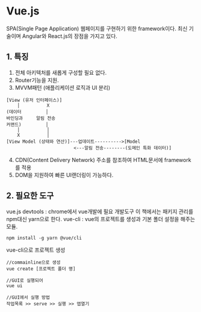Vue.js
========================================================================
SPA(Single Page Application) 웹페이지를 구현하기 위한 framework이다.
최신 기술이며 Angular와 React.js의 장점을 가지고 있다.

## 1. 특징
1) 전체 아키텍처를 새롭게 구성할 필요 없다.
2) Router기능을 지원.
3) MVVM패턴 (애플리케이션 로직과 UI 분리)
```
[View (유저 인터페이스)]
    │          X
(데이터         │
바인딩과     알림 전송  
커맨드)         │
    │          │
    X          │
[View Model (상태와 연산)]---업데이트---------->[Model
                         <---알림 전송--------(도메인 특화 데이터)]
```
4) CDN(Content Delivery Network) 주소를 참조하여 HTML문서에 framework를 적용
5) DOM을 지원하여 빠른 UI랜더링이 가능하다.

## 2. 필요한 도구
vue.js devtools : chrome에서 vue개발에 필요 개발도구 
이 책에서는 패키지 관리를 npm대신 yarn으로 한다.
vue-cli : vue의 프로젝트를 생성과 기본 폴더 설정을 해주는 모듈.
```
npm install -g yarn @vue/cli
```

vue-cli으로 프로젝트 생성
```
//commainline으로 생성
vue create [프로젝트 폴더 명]

//GUI로 실행되어
vue ui

//GUI에서 실행 방법
작업목록 >> serve >> 실행 >> 앱열기
```

